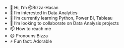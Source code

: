 - 👋 Hi, I’m @Bizza-Hasan
- 👀 I’m interested in Data Analytics
- 🌱 I’m currently learning Python, Power BI, Tableau
- 💞️ I’m looking to collaborate on Data Analysis projects
- 📫 How to reach me
- 😄 Pronouns:Bizza
- ⚡ Fun fact: Adorable

<!---
Bizza-Hasan/Bizza-Hasan is a ✨ special ✨ repository because its `README.md` (this file) appears on your GitHub profile.
You can click the Preview link to take a look at your changes.
--->
